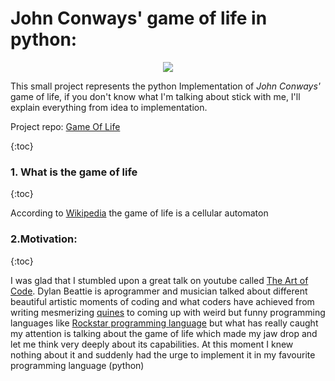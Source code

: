 # John Conways' game of life in python:
<p align='center'> <img src="https://upload.wikimedia.org/wikipedia/commons/e/e5/Gospers_glider_gun.gif"> </p>

This small project represents the python Implementation of *John Conways'* game of life, if you don't know what I'm talking about stick with me, I'll explain everything from idea to implementation.

Project repo: [Game Of Life](https://github.com/Zowlex/Python-projects)

{:toc}

### 1. What is the game of life 
{:toc}
 
 According to [Wikipedia](https://en.wikipedia.org/wiki/Conway%27s_Game_of_Life) the game of life is a cellular automaton 


### 2.Motivation:
{:toc}

I was glad that I stumbled upon a great talk on youtube called [The Art of Code](https://www.youtube.com/watch?v=gdSlcxxYAA8). Dylan Beattie is aprogrammer and musician talked about different beautiful artistic moments of coding and what coders have achieved from writing mesmerizing [quines](https://en.wikipedia.org/wiki/Quine_(computing)) to coming up with weird but funny programming languages like [Rockstar programming language](https://codewithrockstar.com/) but what has really caught my attention is talking about the game of life which made my jaw drop and let me think very deeply about its capabilities. At this moment I knew nothing about it and suddenly had the urge to implement it in my favourite programming language (python)


